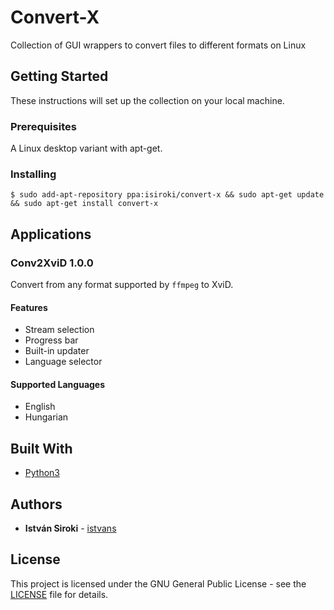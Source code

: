 # Convert-X

Collection of GUI wrappers to convert files to different formats on Linux

## Getting Started

These instructions will set up the collection on your local machine.

### Prerequisites

A Linux desktop variant with apt-get.

### Installing

```
$ sudo add-apt-repository ppa:isiroki/convert-x && sudo apt-get update && sudo apt-get install convert-x
```

## Applications

### Conv2XviD 1.0.0

Convert from any format supported by `ffmpeg` to XviD.

#### Features

* Stream selection
* Progress bar
* Built-in updater
* Language selector

#### Supported Languages

* English
* Hungarian

## Built With

* [Python3](https://docs.python.org/3/)

## Authors

* **István Siroki** - [istvans](https://github.com/istvans)

## License

This project is licensed under the GNU General Public License - see the [LICENSE](LICENSE) file for details.
